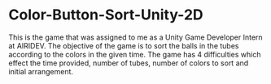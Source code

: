 # Color-Button-Sort-Unity-2D
This is the game that was assigned to me as a Unity Game Developer Intern at AIRIDEV. 
The objective of the game is to sort the balls in the tubes according to the colors in the given time. The game has 4 difficulties which effect the time provided, number of tubes, number of colors to sort and initial arrangement.

